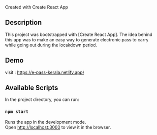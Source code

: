 Created with  Create React App


## Description
This project was bootstrapped with [Create React App].
The idea behind this app  was to make an easy way to generate  electronic pass to carry while going out during the locakdown period. 

## Demo
 visit : https://e-pass-kerala.netlify.app/
 

## Available Scripts

In the project directory, you can run:

### `npm start`

Runs the app in the development mode.\
Open [http://localhost:3000](http://localhost:3000) to view it in the browser.




